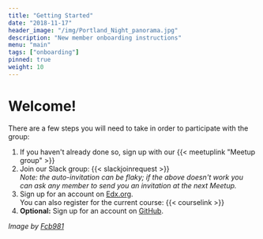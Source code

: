 ```yaml
---
title: "Getting Started"
date: "2018-11-17"
header_image: "/img/Portland_Night_panorama.jpg"
description: "New member onboarding instructions"
menu: "main"
tags: ["onboarding"]
pinned: true
weight: 10
---
```


# Welcome!

There are a few steps you will need to take in order to participate with the group:

  1. If you haven't already done so, sign up with our {{< meetuplink "Meetup group" >}}
  2. Join our Slack group: {{< slackjoinrequest >}}  
    _Note: the auto-invitation can be flaky; if the above doesn't work you can ask any member to send you an invitation at the next Meetup._
  3. Sign up for an account on [Edx.org](https://edx.org/).  
    You can also register for the current course: {{< courselink >}}
  4. **Optional:** Sign up for an account on [GitHub](https://www.github.com).



_Image by [Fcb981](https://commons.wikimedia.org/w/index.php?curid=2347176)_
